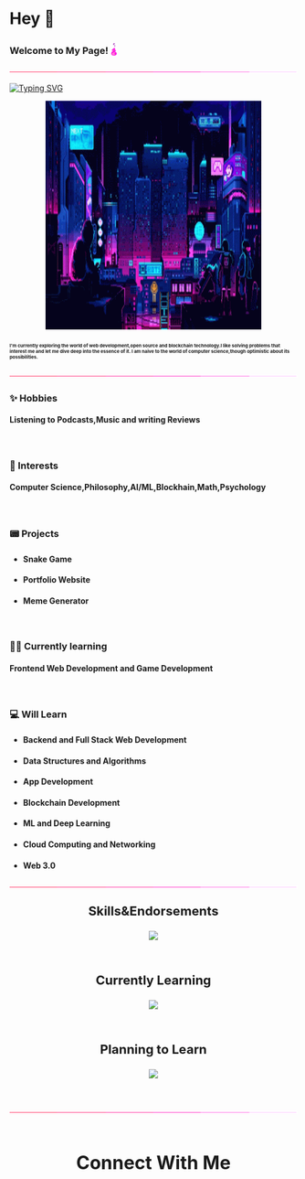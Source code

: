 <link rel="stylesheet" type="text/css" href="style.css">

# **Hey** 👋

### **Welcome to My Page!** <img src="assets/flame.gif" style="position: relative;top:2.4px;" width="12" height="22">
![border-seperator](assets/borderseparator.gif)


[![Typing SVG](https://readme-typing-svg.demolab.com?font=Fira+Code&duration=2500&pause=1000&color=34F7EB&width=1000&lines=I'm+Shiva%2Ca+tech+and+philosophy+enthusiast!+You+can+call+me+a+hormonal+cauldron+%3AD)](https://git.io/typing-svg)

<p align="center"><img src="assets/pxn.gif" style="display : block;margin : auto;" width="75%" height="400"></p>


### <p style="font-size:8px;">I'm currently exploring the world of web development,open source and blockchain technology.I like solving problems that interest me and let me dive deep into the essence of it. I am naive to the world of computer science,though optimistic about its possibilities.</p>

![border-seperator](assets/borderseparator.gif)

### **✨ Hobbies**
#### Listening to Podcasts,Music and writing Reviews
<div style="height: 20px;"></div>

### **💖 Interests**
#### Computer Science,Philosophy,AI/ML,Blockhain,Math,Psychology
<div style="height: 20px;"></div>

### **📟 Projects**
* #### Snake Game
* #### Portfolio Website
* #### Meme Generator
<div style="height: 20px;"></div>

### **👨‍💻️ Currently learning**
#### Frontend Web Development and Game Development
<div style="height: 20px;"></div>

### **💻 Will Learn**
* #### Backend and Full Stack Web Development
* #### Data Structures and Algorithms
* #### App Development
* #### Blockchain Development
* #### ML and Deep Learning
* #### Cloud Computing and Networking
* #### Web 3.0

![border](assets/borderseparator.gif)

### <div align="center"><p align="center"><p style="text-align : center; font-weight:200px; font-size:22px;">**Skills&Endorsements**</p></p></div>
<p align="center">
  <a href="https://skillicons.dev">
    <img src="https://skillicons.dev/icons?i=c,cpp,js,react,python,java,html,css,arduino,git,github,vscode,vim,linux,gcp,replit,figma,ps,ae,pr&perline=10" />
  </a>
</p>

![]()
### <div align="center"><p align="center"><p style="text-align : center; font-weight:200px; font-size:22px;">**Currently Learning**</p></p></div>
<p align="center">
  <a href="https://skillicons.dev">
    <img src="https://skillicons.dev/icons?i=unity,neovim,nodejs,matlab,heroku,bootstrap,wordpress,markdown" />
  </a>
</p>

![]()
### <div align="center"><p align="center"><p style="text-align : center; font-weight:200px; font-size:22px;">**Planning to Learn**</p></p></div>
<p align="center">
  <a href="https://skillicons.dev">
    <img src="https://skillicons.dev/icons?i=svelte,vue,angular,kotlin,blender,eclipse,firebase,flutter,php,mysql,postgresql,django,flask,mongodb,blockchain,docker,electron,kubernetes,ipfs,graphql,swift,solidity,ruby,rust,redis,tailwind,jquery,nextjs,dart" />
  </a>
</p>

![]()

![border](assets/borderseparator.gif)

![]()

## <div align="center"><p style="text-align:center; font-size:32px; font-weight:400px">**Connect With Me**</p></div>
<!--
**Shiva953/Shiva953** is a ✨ _special_ ✨ repository because its `README.md` (this file) appears on your GitHub profile.

Here are some ideas to get you started:

- 🔭 I’m currently working on ...
- 🌱 I’m currently learning ...
- 👯 I’m looking to collaborate on ...
- 🤔 I’m looking for help with ...
- 💬 Ask me about ...
- 📫 How to reach me: ...
- 😄 Pronouns: ...
- ⚡ Fun fact: ...
-->
